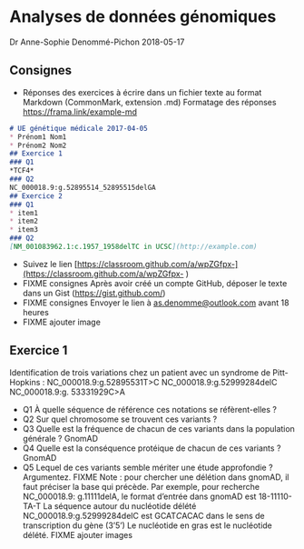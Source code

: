 # Analyses de données génomiques

Dr Anne-Sophie Denommé-Pichon
2018-05-17

## Consignes

- Réponses des exercices à écrire dans un fichier texte au format Markdown (CommonMark, extension .md)
	Formatage des réponses https://frama.link/example-md

```md
# UE génétique médicale 2017-04-05
* Prénom1 Nom1 
* Prénom2 Nom2
## Exercice 1
### Q1
*TCF4*
### Q2
NC_000018.9:g.52895514_52895515delGA
## Exercice 2
### Q1
* item1
* item2
* item3
### Q2
[NM_001083962.1:c.1957_1958delTC in UCSC](http://example.com)
```

- Suivez le lien [https://classroom.github.com/a/wpZGfpx-](https://classroom.github.com/a/wpZGfpx-
)
- FIXME consignes Après avoir créé un compte GitHub, déposer le texte dans un Gist (https://gist.github.com/) 
- FIXME consignes Envoyer le lien à as.denomme@outlook.com avant 18 heures
- FIXME ajouter image

## Exercice 1

Identification de trois variations chez un patient avec un syndrome de Pitt-Hopkins :
NC_000018.9:g.52895531T>C
NC_000018.9:g.52999284delC
NC_000018.9:g. 53331929C>A

- Q1 À quelle séquence de référence ces notations se réfèrent-elles ? 
- Q2 Sur quel chromosome se trouvent ces variants ?
- Q3 Quelle est la fréquence de chacun de ces variants dans la population générale ? GnomAD
- Q4 Quelle est la conséquence protéique de chacun de ces variants ? GnomAD
- Q5 Lequel de ces variants semble mériter une étude approfondie ? Argumentez.
FIXME Note : pour chercher une délétion dans gnomAD, il faut préciser la base qui précède. Par exemple, pour recherche NC_000018.9: g.11111delA, le format d’entrée dans gnomAD est 18-11110-TA-T
La séquence autour du nucléotide délété NC_000018.9:g.52999284delC est  GCAT*C*ACAC dans le sens de transcription du gène (3’5’)
Le nucléotide en gras est le nucléotide délété.
FIXME ajouter images
